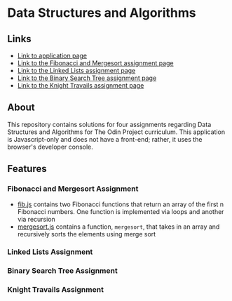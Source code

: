 # Data Structures and Algorithms

## Links
- [Link to application page](https://ryanndao.github.io/data-structures-and-algorithms/)
- [Link to the Fibonacci and Mergesort assignment page](https://www.theodinproject.com/lessons/javascript-recursion)
- [Link to the Linked Lists assignment page](https://www.theodinproject.com/lessons/javascript-linked-lists)
- [Link to the Binary Search Tree assignment page](https://www.theodinproject.com/lessons/javascript-binary-search-trees)
- [Link to the Knight Travails assignment page](https://www.theodinproject.com/lessons/javascript-knights-travails)


## About
This repository contains solutions for four assignments regarding Data Structures and Algorithms for The Odin Project curriculum. This application is Javascript-only and does not have a front-end; rather, it uses the browser's developer console.

## Features

### Fibonacci and Mergesort Assignment
- [fib.js](https://github.com/RyanNDao/data-structures-and-algorithms/blob/main/fib.js) contains two Fibonacci functions that return an array of the first n Fibonacci numbers. One function is implemented via loops and another via recursion
- [mergesort.js](https://github.com/RyanNDao/data-structures-and-algorithms/blob/main/mergesort.js) contains a function, `mergesort`, that takes in an array and recursively sorts the elements using merge sort

### Linked Lists Assignment

### Binary Search Tree Assignment

### Knight Travails Assignment
